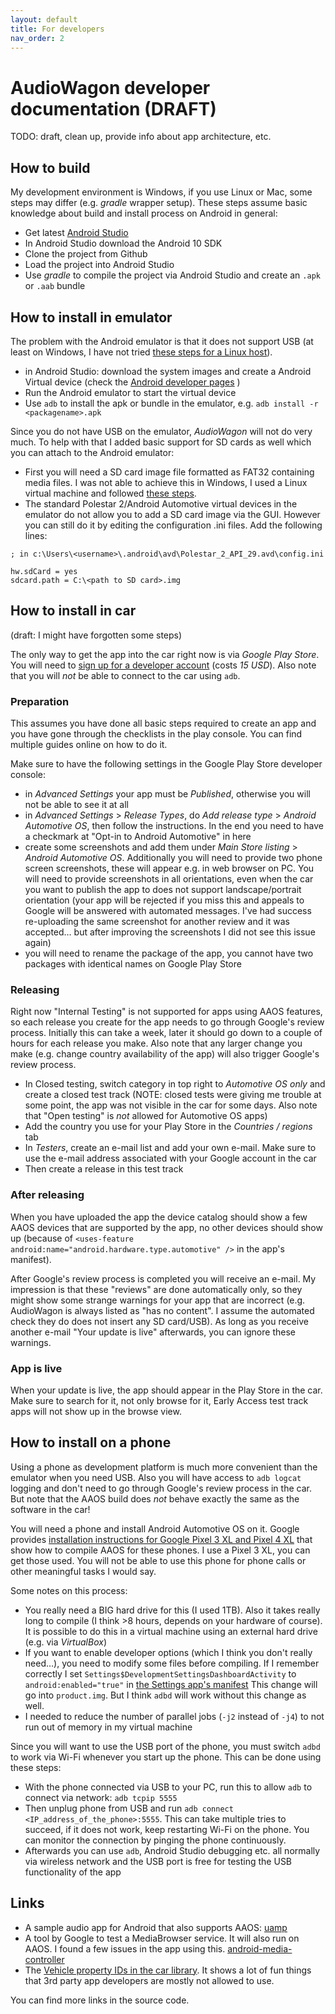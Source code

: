 ```yaml
---
layout: default
title: For developers
nav_order: 2
---
```


# AudioWagon developer documentation (DRAFT)

TODO: draft, clean up, provide info about app architecture, etc.


## How to build

My development environment is Windows, if you use Linux or Mac, some steps may differ (e.g. *gradle* wrapper setup).
These steps assume basic knowledge about build and install process on Android in general:

- Get latest [Android Studio](https://developer.android.com/studio)
- In Android Studio download the Android 10 SDK
- Clone the project from Github
- Load the project into Android Studio
- Use *gradle* to compile the project via Android Studio and create an `.apk` or `.aab` bundle


## How to install in emulator

The problem with the Android emulator is that it does not support USB (at least on Windows, I have not tried [these
steps for a Linux host](https://source.android.com/devices/automotive/start/passthrough)). 

- in Android Studio: download the system images and create a Android Virtual
  device (check the [Android developer pages](https://developer.android.com/training/cars/testing#system-images) )
- Run the Android emulator to start the virtual device
- Use `adb` to install the apk or bundle in the emulator, e.g. `adb install -r <packagename>.apk`

Since you do not have USB on the emulator, *AudioWagon* will not do very much. To help with that I added basic support
for SD cards as well which you can attach to the Android emulator: 

- First you will need a SD card image file formatted as FAT32 containing media files. I was not able to achieve this in
  Windows, I used a Linux virtual machine and followed [these steps](https://askubuntu.com/questions/667291/create-blank-disk-image-for-file-storage).
- The standard Polestar 2/Android Automotive virtual devices in the emulator do not allow you to add a SD card image via
  the GUI. However you can still do it by editing the configuration .ini files. Add the following lines:

```
; in c:\Users\<username>\.android\avd\Polestar_2_API_29.avd\config.ini

hw.sdCard = yes
sdcard.path = C:\<path to SD card>.img
```


## How to install in car

(draft: I might have forgotten some steps)

The only way to get the app into the car right now is via *Google Play Store*. You will need to [sign up for a developer
account](https://play.google.com/console/u/0/signup) (costs *15 USD*). Also note that you will *not* be able to connect
to the car using `adb`.

### Preparation

This assumes you have done all basic steps required to create an app and you have gone through the checklists in the
play console. You can find multiple guides online on how to do it.

Make sure to have the following settings in the Google Play Store developer console:

- in *Advanced Settings* your app must be *Published*, otherwise you will not be able to see it at all
- in *Advanced Settings* > *Release Types*, do *Add release type* > *Android Automotive OS*, then follow the
  instructions. In the end you need to have a checkmark at "Opt-in to Android Automotive" in here
- create some screenshots and add them under *Main Store listing* > *Android Automotive OS*. Additionally you will need
  to provide two phone screen screenshots, these will appear e.g. in web browser on PC. You will need
  to provide screenshots in all orientations, even when the car you want to publish the app to does not support
  landscape/portrait orientation (your app will be rejected if you miss this and appeals to Google will be answered with
  automated messages. I've had success re-uploading the same screenshot for another review and it was
  accepted&hellip; but after improving the screenshots I did not see this issue again)
- you will need to rename the package of the app, you cannot have two packages with identical names on Google Play Store

### Releasing

Right now "Internal Testing" is not supported for apps using AAOS features, so each release you create for the app needs
to go through Google's review process. Initially this can take a week, later it should go down to a couple of hours for
each release you make. Also note that any larger change you make (e.g. change country availability of the app) will also
trigger Google's review process.

- In Closed testing, switch category in top right to *Automotive OS only* and create a closed test track (NOTE: closed 
  tests were giving me trouble at some point, the app was not visible in the car for some days. Also note that "Open
  testing" is *not* allowed for Automotive OS apps)
- Add the country you use for your Play Store in the *Countries / regions* tab
- In *Testers*, create an e-mail list and add your own e-mail. Make sure to use the e-mail address associated with your
  Google account in the car
- Then create a release in this test track

### After releasing

When you have uploaded the app the device catalog should show a few AAOS devices that are supported by the app, no other
devices should show up (because of `<uses-feature android:name="android.hardware.type.automotive" />` in the app's
manifest).

After Google's review process is completed you will receive an e-mail. My impression is that these "reviews" are done
automatically only, so they might show some strange warnings for your app that are incorrect (e.g. AudioWagon is always
listed as "has no content". I assume the automated check they do does not insert any SD card/USB). As long as you
receive another e-mail "Your update is live" afterwards, you can ignore these warnings.

### App is live

When your update is live, the app should appear in the Play Store in the car. Make sure to search for it, not only
browse for it, Early Access test track apps will not show up in the browse view.


## How to install on a phone

Using a phone as development platform is much more convenient than the emulator when you need USB. Also you will have
access to `adb logcat` logging and don't need to go through Google's review process in the car. But note that the 
AAOS build does *not* behave exactly the same as the software in the car!

You will need a phone and install Android Automotive OS on it. Google provides [installation instructions for Google
Pixel 3 XL and Pixel 4 XL](https://source.android.com/devices/automotive/start/pixelxl) that show how to compile AAOS
for these phones. I use a Pixel 3 XL, you can get those used. You will not be able to use this phone for phone calls or
other meaningful tasks I would say.

Some notes on this process:

- You really need a BIG hard drive for this (I used 1TB). Also it takes really long to compile (I think >8 hours,
  depends on your hardware of course). It is possible to do this in a virtual machine using an external hard drive (e.g.
  via *VirtualBox*)
- If you want to enable developer options (which I think you don't really need&hellip;), you need to modify some
  files before compiling. If I remember correctly I set `Settings$DevelopmentSettingsDashboardActivity` to 
  `android:enabled="true"` in 
  [the Settings app's manifest](https://android.googlesource.com/platform/packages/apps/Settings/+/master/AndroidManifest.xml)
  This change will go into `product.img`. But I think `adbd` will work without this change as well.
- I needed to reduce the number of parallel jobs (`-j2` instead of `-j4`) to not run out of memory in my virtual
  machine

Since you will want to use the USB port of the phone, you must switch `adbd` to work via Wi-Fi whenever you start up the
phone. This can be done using these steps:

- With the phone connected via USB to your PC, run this to allow `adb` to connect via network: `adb tcpip 5555`
- Then unplug phone from USB and run `adb connect <IP_address_of_the_phone>:5555`. This can take multiple tries to
  succeed, if it does not work, keep restarting Wi-Fi on the phone. You can monitor the connection by pinging the
  phone continuously.
- Afterwards you can use `adb`, Android Studio debugging etc. all normally via wireless network and the USB port is free
  for testing the USB functionality of the app


## Links

- A sample audio app for Android that also supports AAOS: [uamp](https://github.com/android/uamp)
- A tool by Google to test a MediaBrowser service. It will also run on AAOS. I found a few issues in the app using this.
  [android-media-controller](https://github.com/googlesamples/android-media-controller)
- The [Vehicle property IDs in the car library](https://developer.android.com/reference/android/car/VehiclePropertyIds). 
  It shows a lot of fun things that 3rd party app developers are mostly not allowed to use.

You can find more links in the source code.

